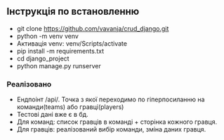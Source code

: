 ## Інструкція по встановленню

- git clone https://github.com/vavanja/crud_django.git
- python -m venv venv
- Активація venv: venv/Scripts/activate
- pip install -m requirements.txt
- cd django_project
- python manage.py runserver

### Реалізовано
- Ендпоінт /api/. Точка з якої переходимо по гіперпосиланню на команди(teams) або гравці(players)
- Тестові дані вже є в бд.
- Для команд: список гравців в команді + сторінка кожного гравця.
- Для гравців: реалізований вибір команди, зміна даних гравця.
